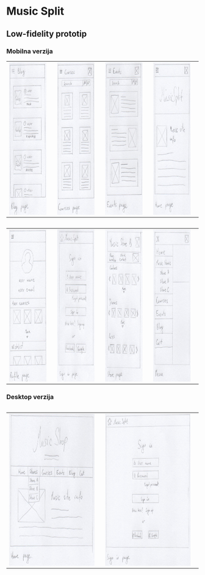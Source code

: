 # Music Split

## Low-fidelity prototip

### Mobilna verzija

<table style="width:100%" border="0">
    <tr>
      <td>
        <img src="https://github.com/IvanZunabovic/HCIProject/blob/master/Low-fidelity%20images/Blog_page_mobile.jpeg" width="200" height="400"/>
      <td/>
      <td>
        <img src="https://github.com/IvanZunabovic/HCIProject/blob/master/Low-fidelity%20images/Courses_page_mobile.jpeg" width="200" height="400"/>
      <td/>
      <td>
        <img src="https://github.com/IvanZunabovic/HCIProject/blob/master/Low-fidelity%20images/Events_page_mobile.jpeg" width="200" height="400"/> 
      <td/>
      <td>
       <img src="https://github.com/IvanZunabovic/HCIProject/blob/master/Low-fidelity%20images/Home_page_mobile.jpeg" width="200" height="400"/> 
      <td/>
    <tr/>
  <table/>
  
<table style="width:100%" border="0">
    <tr>
    <td>
      <img src="https://github.com/IvanZunabovic/HCIProject/blob/master/Low-fidelity%20images/Profile_page_mobile.jpeg" width="200" height="400"/>
    <td/>
    <td>
      <img src="https://github.com/IvanZunabovic/HCIProject/blob/master/Low-fidelity%20images/Sign_in_page_mobile.jpeg" width="200" height="400"/>
    <td/>
    <td>
      <img src="https://github.com/IvanZunabovic/HCIProject/blob/master/Low-fidelity%20images/Store_page_mobile.jpeg" width="200" height="400"/> 
    <td/>
    <td>
     <img src="https://github.com/IvanZunabovic/HCIProject/blob/master/Low-fidelity%20images/Menu_mobile.jpeg" width="200" height="400"/> 
    <td/>
    <tr/>
  <table/>
  
### Desktop verzija

<table style="width:100%" border="0">
    <tr>
      <td>
        <img src="https://github.com/IvanZunabovic/HCIProject/blob/master/Low-fidelity%20images/Home_page.jpeg" width="400" height="400"/>
      <td/>
      <td>
        <img src="https://github.com/IvanZunabovic/HCIProject/blob/master/Low-fidelity%20images/Sign_in_page.jpeg" width="400" height="400"/>
      <td/>
    <tr/>
  <tabel/>
